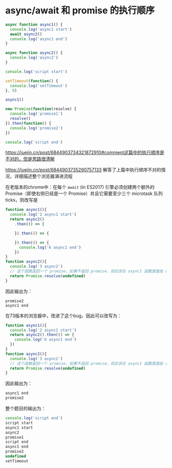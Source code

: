 # async/await 和 promise 的执行顺序

```javascript
async function async1() {
  console.log('async1 start')
  await async2()
  console.log('async1 end')
}

async function async2() {
  console.log('async2')
}

console.log('script start')

setTimeout(function() {
  console.log('setTimeout')
}, 0)

async1()

new Promise(function(resolve) {
  console.log('promise1')
  resolve()
}).then(function() {
  console.log('promise2')
})

console.log('script end')
```

https://juejin.cn/post/6844903734321872910#comment这篇中的执行顺序是不对的，但是思路很清晰

https://juejin.cn/post/6844903735290757133 解答了上篇中执行顺序不对的情况，详细描述整个浏览器演进流程

在老版本的chrome中：在每个 `await` (in ES2017) 引擎必须创建两个额外的 Promise（即使右侧已经是一个 Promise）并且它需要至少三个 microtask 队列 ticks，则改写是

```javascript
function async1(){
  console.log('2 async1 start')
  return async2()
    .then(() => {

    }).then(() => {

    }).then(() => {
      console.log('6 async1 end')
    })
}
function async2(){
  console.log('3 async2')
  // 这个函数返回一个 promise，如果不返回 promise，则应该在 async1 函数里面给 async2 函数的执行结果包一层 Promise
  return Promise.resolve(undefined)
}
```

因此输出为：

```
promise2
async1 end
```

在73版本的浏览器中，改进了这个bug，因此可以改写为：

```javascript
function async1(){
  console.log('2 async1 start')
  return async2().then(() => {
    console.log('6 async1 end')
  })
}
function async2(){
  console.log('3 async2')
  // 这个函数返回一个 promise，如果不返回 promise，则应该在 async1 函数里面给 async2 函数的执行结果包一层 Promise
  return Promise.resolve(undefined)
}
```

因此输出为：

```javascript
async1 end
promise2
```

整个题目的输出为：
```javascript
console.log('script end')
script start
async1 start
async2
promise1
script end
async1 end
promise2
undefined
setTimeout
```
